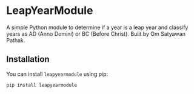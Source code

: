# LeapYearModule
A simple Python module to determine if a year is a leap year and classify years as AD (Anno Domini) or BC (Before Christ). Bulit by Om Satyawan Pathak.

## Installation
You can install `leapyearmodule` using pip:

```bash
pip install leapyearmodule